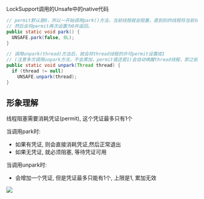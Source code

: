 LockSupport调用的Unsafe中的native代码

```java
// permit默认是0，所以一开始调用park()方法，当前线程就会阻塞，直到别的线程将当前线程的permit设置为1时, park方法会被唤醒，
// 然后会将permit再次设置为0并返回。
public static void park() {
  UNSAFE.park(false, 0L);
}

// 调用unpark(thread)方法后，就会将thread线程的许可permit设置成1
// (注意多次调用unpark方法，不会累加，permit值还是1)会自动唤醒thread线程，即之前阻塞中的LockSupport.park()方法会立即返回
public static void unpark(Thread thread) {
  if (thread != null)
    UNSAFE.unpark(thread);
}
```

## 形象理解

线程阻塞需要消耗凭证(permit), 这个凭证最多只有1个

当调用park时:

- 如果有凭证, 则会直接消耗凭证,然后正常退出
- 如果无凭证, 就必须阻塞, 等待凭证可用

当调用unpark时:

- 会增加一个凭证, 但是凭证最多只能有1个,  上限是1,  累加无效

![](https://youpaiyun.zongqilive.cn/image/20201105154026.png)

